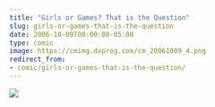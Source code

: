 ```yaml
---
title: "Girls or Games? That is the Question"
slug: girls-or-games-that-is-the-question
date: 2006-10-09T00:00:00-05:00
type: comic
image: https://cmimg.dxprog.com/cm_20061009_4.png
redirect_from:
- comic/girls-or-games-that-is-the-question/
---
```

[![](https://cmimg.dxprog.com/cm_20061009_4.png)](https://cmimg.dxprog.com/cm_20061009_4.png)


